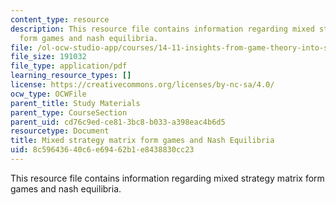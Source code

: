 ```yaml
---
content_type: resource
description: This resource file contains information regarding mixed strategy matrix
  form games and nash equilibria.
file: /ol-ocw-studio-app/courses/14-11-insights-from-game-theory-into-social-behavior-fall-2013/8c59643640c6e69462b1e8438830cc23_MIT14_11F13_Mixed_strategy.pdf
file_size: 191032
file_type: application/pdf
learning_resource_types: []
license: https://creativecommons.org/licenses/by-nc-sa/4.0/
ocw_type: OCWFile
parent_title: Study Materials
parent_type: CourseSection
parent_uid: cd76c9ed-ce81-3bc8-b033-a398eac4b6d5
resourcetype: Document
title: Mixed strategy matrix form games and Nash Equilibria
uid: 8c596436-40c6-e694-62b1-e8438830cc23
---
```

This resource file contains information regarding mixed strategy matrix form games and nash equilibria.